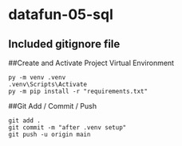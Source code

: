 # datafun-05-sql

## Included gitignore file
##Create and Activate Project Virtual Environment
```
py -m venv .venv
.venv\Scripts\Activate
py -m pip install -r "requirements.txt"

```

##Git Add / Commit / Push
```
git add .
git commit -m "after .venv setup"
git push -u origin main

```